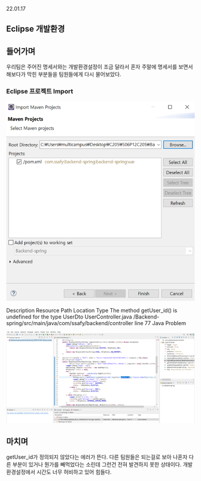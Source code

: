22.01.17

## Eclipse 개발환경

## 들어가며

우리팀은 주어진 명세서와는 개발환경설정이 조금 달라서 혼자 주말에 명세서를 보면서 해보다가 막힌 부분들을 팀원들에게 다시 물어보았다.



### Eclipse 프로젝트 Import

![maven](maven.png)

Description	Resource	Path	Location	Type
The method getUser_id() is undefined for the type UserDto	UserController.java	/Backend-spring/src/main/java/com/ssafy/backend/controller	line 77	Java Problem

![eclipse_error](eclipse_error.png)



## 마치며

getUser_id가 정의되지 않았다는 에러가 뜬다. 다른 팀원들은 되는걸로 보아 나혼자 다른 부분이 있거나 뭔가를 빼먹었다는 소린데 그런건 전혀 발견하지 못한 상태이다. 개발환경설정에서 시간도 너무 허비하고 있어 힘들다.

